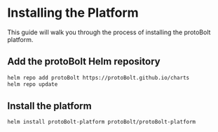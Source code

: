 # Installing the Platform

This guide will walk you through the process of installing the protoBolt platform.

## Add the protoBolt Helm repository

```bash
helm repo add protoBolt https://protoBolt.github.io/charts
helm repo update
```

## Install the platform

```bash
helm install protoBolt-platform protoBolt/protoBolt-platform
```